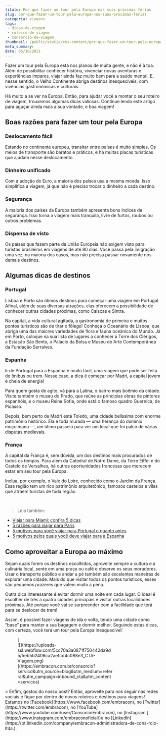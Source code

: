 ```yaml
---
titulo: Por que fazer um tour pela Europa nas suas próximas férias
slug: por-que-fazer-um-tour-pela-europa-nas-suas-proximas-ferias
categoria: viagens
tags:
 - dicas-de-viagem
 - roteiro-de-viagem
 - consorcio-de-viagem
thumbnail: /public/static/cms-content/por-que-fazer-um-tour-pela-europa-nas-suas-proximas-ferias.jpg
meta_summary: 
date: 05/10/2021
---
```

Fazer um tour pela Europa está nos planos de muita gente, e não é à toa. Além de possibilitar conhecer história, vivenciar novas aventuras e experiências ímpares, viajar ainda faz muito bem para a saúde mental. E, nesse sentido, o Velho Continente abriga destinos inesquecíveis, com vivências gastronômicas e culturais.

Há muito a se ver na Europa. Então, para ajudar você a montar o seu roteiro de viagem, trouxemos algumas dicas valiosas. Continue lendo este artigo para aguçar ainda mais a sua vontade, e boa viagem!

Boas razões para fazer um tour pela Europa
------------------------------------------

### Deslocamento fácil

Estando no continente europeu, transitar entre países é muito simples. Os meios de transporte são baratos e práticos, e há muitas placas turísticas que ajudam nesse deslocamento.

### Dinheiro unificado

Com a adoção do Euro, a maioria dos países usa a mesma moeda. Isso simplifica a viagem, já que não é preciso trocar o dinheiro a cada destino.

### Segurança

A maioria dos países da Europa também apresenta bons índices de segurança. Isso torna a viagem mais tranquila, livre de furtos, roubos ou outros problemas.

### Dispensa de visto

Os países que fazem parte da União Europeia não exigem visto para turistas brasileiros em viagens de até 90 dias. Você passa pela imigração uma vez, na maioria dos casos, mas não precisa passar novamente nos demais destinos.

Algumas dicas de destinos
-------------------------

### Portugal

Lisboa e Porto são ótimos destinos para começar uma viagem em Portugal. Afinal, além de suas diversas atrações, elas oferecem a possibilidade de conhecer outras cidades próximas, como Caiscas e Sintra.

Na capital, a vida cultural agitada, a gastronomia de primeira e muitos pontos turísticos são de tirar o fôlego! Conheça o Oceanário de Lisboa, que abriga uma das maiores variedades de flora e fauna oceânica do Mundo. Já em Porto, coloque na sua lista de lugares a conhecer a Torre dos Clérigos, a Estação São Bento, o Palácio da Bolsa e Museu de Arte Contemporânea da Fundação Serralves.

### Espanha

Ir de Portugal para a Espanha é muito fácil, uma viagem que pode ser feita de ônibus ou trem. Nesse caso, a dica é começar por Madri, a capital jovem e cheia de energia!

Para quem gosta de agito, vá para a Latina, o bairro mais boêmio da cidade. Visite também o museu do Prado, que reúne as principias obras de pintores espanhóis, e o museu Reina Sofia, onde está o famoso quadro Guernica, de Picasso.

Depois, bem perto de Madri está Toledo, uma cidade belíssima com enorme patrimônio histórico. Ela é toda murada — uma herança do domínio muçulmano —, um ótimo passeio para ver um local que foi palco de várias disputas medievais.

### França

A capital da França é, sem dúvida, um dos destinos mais procurados de todos os tempos. Para além da Catedral de Notre Dame, da Torre Eiffel e do Castelo de Versalhes, há outras oportunidades francesas que merecem estar em seu tour pela Europa.

Inclua, por exemplo, o Vale do Loire, conhecido como o Jardim da França. Essa região tem um rico patrimônio arquitetônico, famosos castelos e vilas que atraem turistas de toda região.

‍

> Leia também:

- [Viajar para Miami: confira 5 dicas](https://www.embracon.com.br/blog/viajar-para-miami-confira-5-dicas)
- [5 razões para viajar para Paris](https://www.embracon.com.br/blog/5-razoes-para-viajar-para-paris)
- [5 motivos para você viajar para Portugal o quanto antes](https://www.embracon.com.br/blog/5-motivos-para-voce-viajar-para-portugal-o-quanto-antes)
- [5 motivos pelos quais você deve viajar para a Espanha](https://www.embracon.com.br/blog/5-motivos-pelos-quais-voce-deve-viajar-para-a-espanha)

Como aproveitar a Europa ao máximo
----------------------------------

Sejam quais forem os destinos escolhidos, aproveite sempre a cultura e a culinária local, sente em uma praça ou café e observe os seus moradores. Usar o transporte público e andar a pé também são excelentes maneiras de explorar uma cidade. Mais do que visitar todos os pontos turísticos, esses são pequenos prazeres que valem muito a pena.

Outra dica interessante é evitar dormir uma noite em cada lugar. O ideal é escolher de três a quatro cidades principais e visitar outras localidades próximas. Até porque você vai se surpreender com a facilidade que terá para se deslocar de trem!

Assim, é possível fazer viagens de ida e volta, tendo uma cidade como “base” para manter a sua bagagem e dormir melhor. Seguindo estas dicas, com certeza, você terá um tour pela Europa inesquecível!

<figure class="w-richtext-figure-type-image w-richtext-align-center" style="max-width:310px">[<div>![](https://uploads-ssl.webflow.com/5cc70a3a0871f750442da9d5/5eb5b2406ca2aefcd4c088e3_CTA-Viagem.png)</div>](https://embracon.com.br/consorcio?servico&utm_source=blog&utm_medium=referral&utm_campaign=inbound_cta&utm_content=servicos)</figure>> Enfim, gostou do nosso post? Então, aproveite para nos seguir nas redes sociais e fique por dentro de novos roteiros e destinos para viagens! Estamos no [Facebook](https://www.facebook.com/embracon), no [Twitter](https://twitter.com/embracon), no [YouTube](https://www.youtube.com/user/ConsorcioEmbracon), no [Instagram ](https://www.instagram.com/embraconoficial/)e no [LinkedIn](https://pt.linkedin.com/company/embracon-administradora-de-cons-rcio-ltda.).
